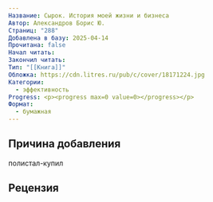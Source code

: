 ```yaml
---
Название: Сырок. История моей жизни и бизнеса
Автор: Александров Борис Ю.
Страниц: "288"
Добавлена в базу: 2025-04-14
Прочитана: false
Начал читать: 
Закончил читать: 
Тип: "[[Книга]]"
Обложка: https://cdn.litres.ru/pub/c/cover/18171224.jpg
Категории:
  - эффективность
Progress: <p><progress max=0 value=0></progress></p>
Формат:
  - бумажная
---
```

## Причина добавления

полистал-купил

## Рецензия
